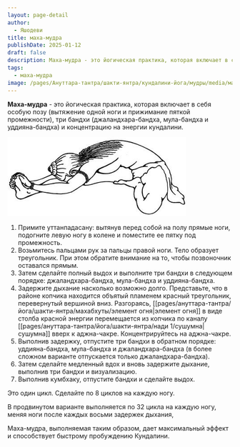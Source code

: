 ```yaml
---
layout: page-detail
author:
  - Яшодеви
title: маха-мудра
publishDate: 2025-01-12
draft: false
description: Маха-мудра - это йогическая практика, которая включает в себя особую позу (вытяжение одной ноги и прижимание пяткой промежности), три бандхи (джаландхара-бандха, мула-бандха и уддияна-бандха) и концентрацию на энергии кундалини.
tags:
  - маха-мудра
image: /pages/Ануттара-тантра/шакти-янтра/кундалини-йога/мудры/media/маха_мудра.png
---
```

**Маха-мудра** - это йогическая практика, которая включает в себя особую позу (вытяжение одной ноги и прижимание пяткой промежности), три бандхи (джаландхара-бандха, мула-бандха и уддияна-бандха) и концентрацию на энергии кундалини.


![маха-мудра](pages/ануттара-тантра/йога/шакти-янтра/кундалини-йога/мудры/media/маха-мудра.png)
1. Примите уттанпадасану: вытянув перед собой на полу прямые ноги, подогните левую ногу в колене и поместите ее пятку под промежность.
2. Возьмитесь пальцами рук за пальцы правой ноги. Тело образует треугольник. При этом обратите внимание на то, чтобы позвоночник оставался прямым.
3. Затем сделайте полный выдох и выполните три бандхи в следующем порядке: джаландхара-бандха, мула-бандха и уддияна-бандха.
4. Задержите дыхание насколько возможно долго. Представьте, что в районе копчика находится объятый пламенем красный треугольник, перевернутый вершиной вниз. Разгораясь, [[pages/ануттара-тантра/йога/шакти-янтра/махабхуты/элемент огня|элемент огня]] в виде столба красной энергии перемещается из копчика по каналу [[pages/ануттара-тантра/йога/шакти-янтра/нади 1/сушумна|сушумна]] вверх к аджна-чакре. Концентрируйтесь на аджна-чакре.
5. Выполнив задержку, отпустите три бандхи в обратном порядке: уддияна-бандха, мула-бандха и джаландхара-бандха (в более сложном варианте отпускается только джаландхара-бандха).
6. Затем сделайте медленный вдох и вновь задержите дыхание, выполнив три бандхи и визуализацию.
7. Выполнив кумбхаку, отпустите бандхи и сделайте выдох.

Это один цикл. Сделайте по 8 циклов на каждую ногу. 

В продвинутом варианте выполняется по 32 цикла на каждую ногу, меняя ноги после каждых восьми задержек дыхания, 

Маха-мудра, выполняемая таким образом, дает максимальный эффект и способствует быстрому пробуждению Кундалини.
